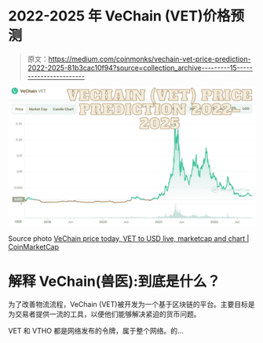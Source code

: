 # 2022-2025 年 VeChain (VET)价格预测

> 原文：<https://medium.com/coinmonks/vechain-vet-price-prediction-2022-2025-81b3cac10f94?source=collection_archive---------15----------------------->

![](img/50bf51b2d8725cdfc249fde4e6795997.png)

Source photo [VeChain price today, VET to USD live, marketcap and chart | CoinMarketCap](https://coinmarketcap.com/currencies/vechain/)

# 解释 VeChain(兽医):到底是什么？

为了改善物流流程，VeChain (VET)被开发为一个基于区块链的平台。主要目标是为交易者提供一流的工具，以便他们能够解决紧迫的货币问题。

VET 和 VTHO 都是网络发布的令牌，属于整个网络。的…